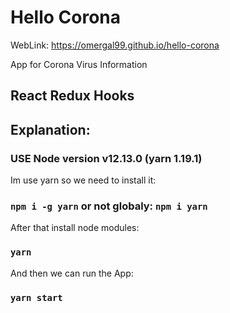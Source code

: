 # Hello Corona

WebLink: https://omergal99.github.io/hello-corona

App for Corona Virus Information

## React Redux Hooks

## Explanation:
### USE Node version v12.13.0 (yarn 1.19.1)

Im use yarn so we need to install it:
### `npm i -g yarn` or not globaly: `npm i yarn`

After that install node modules:
### `yarn`

And then we can run the App:
### `yarn start`
